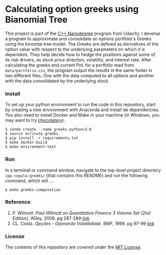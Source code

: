 Calculating option greeks using Bianomial Tree
==============================

This project is part of the [C++ Nanodegree](https://www.udacity.com/course/c-plus-plus-nanodegree--nd213)
 program from Udacity. I develop a program to approximate and consolidate an
 options portfolio's Greeks using the binomial tree model. The Greeks are
 defined as derivatives of the option value with respect to the underlying
 parameters on which it is dependent. They help decide how to hedge the
 positions against some of its risk drivers, as stock price direction,
 volatility, and interest rate. After calculating the greeks and current PnL
 for a portfolio read from `data/portfolio.csv`, the program output the results
 in the same folder in two different files. One with the data computed to all
 options and another with the data consolidated by the underlying stock.


### Install
To set up your python environment to run the code in this repository, start by
 creating a new environment with Anaconda and install de dependencies. You also
 need to install Docker and Make in your machine (in Windows, you may want to try
 [chocolatery](https://chocolatey.org/packages/make)).

```shell
$ conda create --name greeks python=3.6
$ source activate greeks
$ pip install -r requirements.txt
$ make docker-build
$ make environment-test
```


### Run
In a terminal or command window, navigate to the top-level project directory
 `cpp-copula-greeks/` (that contains this README) and run the following
 command, which will ....

```shell
$ make greeks-computation
```

### Reference
1. P. Wilmott.  *Paul Wilmott on Quantitative Finance 3 Volume Set
 (2nd Edition)*. Wiley, 2006. pg 287-289 [*link*](https://bit.ly/3w8YGPQ)
2. CL. Costa.  *Opções - Operando Volatilidade*. BMF, 1999. pg 97-99
 [*link*](https://bit.ly/3db063z)


### License
The contents of this repository are covered under the [MIT License](LICENSE).
